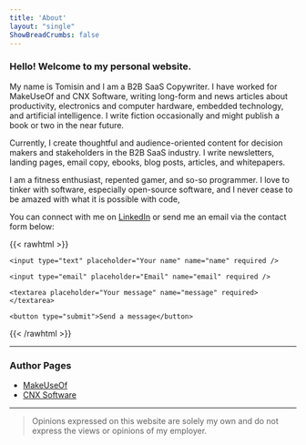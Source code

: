 ```yaml
---
title: 'About'
layout: "single"
ShowBreadCrumbs: false
---
```


### Hello! Welcome to my personal website. 

My name is Tomisin and I am a B2B SaaS Copywriter. I have worked for MakeUseOf and CNX Software, writing long-form and news articles about productivity, electronics and computer hardware, embedded technology, and artificial intelligence. I write fiction occasionally and might publish a book or two in the near future.

Currently, I create thoughtful and audience-oriented content for decision makers and stakeholders in the B2B SaaS industry. I write newsletters, landing pages, email copy, ebooks, blog posts, articles, and whitepapers. 

I am a fitness enthusiast, repented gamer, and so-so programmer. I love to tinker with software, especially open-source software, and I never cease to be amazed with what it is possible with code, 

You can connect with me on [LinkedIn](https://www.linkedin.com/in/tomisin-olujinmi/) or send me an email via the contact form below:  

{{< rawhtml >}}

<form action="https://formspree.io/f/xrbelndk" method="POST">

  <div class="mb-3 pt-0">

    <input type="text" placeholder="Your name" name="name" required />

  </div>

  <div class="mb-3 pt-0">

    <input type="email" placeholder="Email" name="email" required />

  </div>

  <div class="mb-3 pt-0">

    <textarea placeholder="Your message" name="message" required></textarea>

  </div>

  <div class="mb-3 pt-0">

    <button type="submit">Send a message</button>

  </div>

</form>

{{< /rawhtml >}}

***
### Author Pages
- [MakeUseOf](https://www.makeuseof.com/author/tomisin-olujinmi/)
- [CNX Software](https://www.cnx-software.com/author/tomisin/)

***
> Opinions expressed on this website are solely my own and do not express the views or opinions of my employer.

